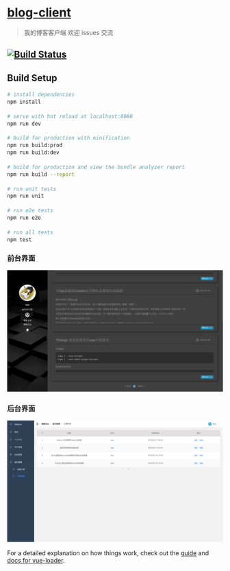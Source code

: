 # [blog-client](http://47.99.68.224)
> 我的博客客户端 欢迎 issues 交流
## [![Build Status](https://www.travis-ci.org/panyu97py/blog-client.svg?branch=master)](https://www.travis-ci.org/panyu97py/blog-client)

## Build Setup

``` bash
# install dependencies
npm install

# serve with hot reload at localhost:8080
npm run dev

# build for production with minification
npm run build:prod
npm run build:dev

# build for production and view the bundle analyzer report
npm run build --report

# run unit tests
npm run unit

# run e2e tests
npm run e2e

# run all tests
npm test
```

### 前台界面

![image](https://raw.githubusercontent.com/panyu97py/github-static/master/img/%E6%88%91%E7%9A%84%E5%8D%9A%E5%AE%A2%E5%89%8D%E5%8F%B0%E7%95%8C%E9%9D%A2.png)

### 后台界面

![image](https://raw.githubusercontent.com/panyu97py/github-static/master/img/%E6%88%91%E7%9A%84%E5%8D%9A%E5%AE%A2%E5%90%8E%E5%8F%B0%E7%95%8C%E9%9D%A2.png)

For a detailed explanation on how things work, check out the [guide](http://vuejs-templates.github.io/webpack/) and [docs for vue-loader](http://vuejs.github.io/vue-loader).
